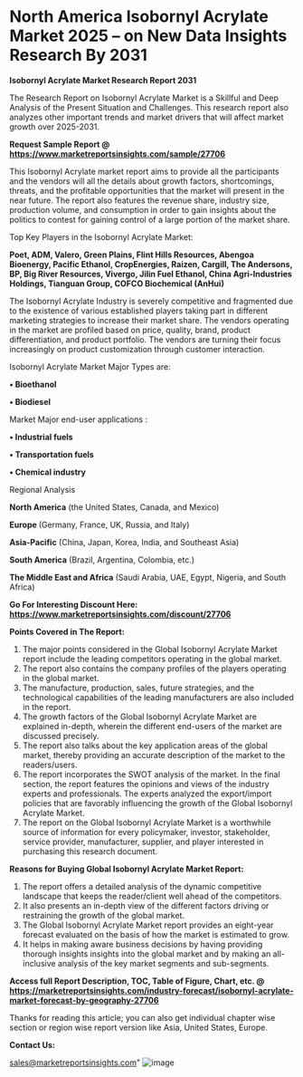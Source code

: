 # North America Isobornyl Acrylate Market 2025 – on New Data Insights Research By 2031

<strong>Isobornyl Acrylate Market Research Report 2031</strong>

The Research Report on Isobornyl Acrylate Market is a Skillful and Deep Analysis of the Present Situation and Challenges. This research report also analyzes other important trends and market drivers that will affect market growth over 2025-2031.

<strong>Request Sample Report @ <a href=https://www.marketreportsinsights.com/sample/27706>https://www.marketreportsinsights.com/sample/27706</a></strong>

This Isobornyl Acrylate market report aims to provide all the participants and the vendors will all the details about growth factors, shortcomings, threats, and the profitable opportunities that the market will present in the near future. The report also features the revenue share, industry size, production volume, and consumption in order to gain insights about the politics to contest for gaining control of a large portion of the market share.

Top Key Players in the Isobornyl Acrylate Market:

<strong>Poet, ADM, Valero, Green Plains, Flint Hills Resources, Abengoa Bioenergy, Pacific Ethanol, CropEnergies, Raizen, Cargill, The Andersons, BP, Big River Resources, Vivergo, Jilin Fuel Ethanol, China Agri-Industries Holdings, Tianguan Group, COFCO Biochemical (AnHui)</strong>

The Isobornyl Acrylate Industry is severely competitive and fragmented due to the existence of various established players taking part in different marketing strategies to increase their market share. The vendors operating in the market are profiled based on price, quality, brand, product differentiation, and product portfolio. The vendors are turning their focus increasingly on product customization through customer interaction.

Isobornyl Acrylate Market Major Types are:

<strong>• Bioethanol

• Biodiesel</strong>

Market Major end-user applications :

<strong>• Industrial fuels

• Transportation fuels

• Chemical industry</strong>

Regional Analysis

</u><strong><b>North America</b></strong> (the United States, Canada, and Mexico)

<strong><b>Europe </b></strong>(Germany, France, UK, Russia, and Italy)

<strong><b>Asia-Pacific</b></strong> (China, Japan, Korea, India, and Southeast Asia)

<strong><b>South America</b></strong> (Brazil, Argentina, Colombia, etc.)

<strong><b>The Middle East and Africa</b></strong> (Saudi Arabia, UAE, Egypt, Nigeria, and South Africa)

<strong>Go For Interesting Discount Here: <a href=https://www.marketreportsinsights.com/discount/27706>https://www.marketreportsinsights.com/discount/27706</a></strong>

<strong>Points Covered in The Report:</strong>
<ol>
  <li>The major points considered in the Global Isobornyl Acrylate Market report include the leading competitors operating in the global market.</li>
  <li>The report also contains the company profiles of the players operating in the global market.</li>
  <li>The manufacture, production, sales, future strategies, and the technological capabilities of the leading manufacturers are also included in the report.</li>
  <li>The growth factors of the Global Isobornyl Acrylate Market are explained in-depth, wherein the different end-users of the market are discussed precisely.</li>
  <li>The report also talks about the key application areas of the global market, thereby providing an accurate description of the market to the readers/users.</li>
  <li>The report incorporates the SWOT analysis of the market. In the final section, the report features the opinions and views of the industry experts and professionals. The experts analyzed the export/import policies that are favorably influencing the growth of the Global Isobornyl Acrylate Market.</li>
  <li>The report on the Global Isobornyl Acrylate Market is a worthwhile source of information for every policymaker, investor, stakeholder, service provider, manufacturer, supplier, and player interested in purchasing this research document.</li>
</ol>
<strong>Reasons for Buying Global Isobornyl Acrylate Market Report:</strong>

<ol>
  <li>The report offers a detailed analysis of the dynamic competitive landscape that keeps the reader/client well ahead of the competitors.</li>
  <li>It also presents an in-depth view of the different factors driving or restraining the growth of the global market.</li>
  <li>The Global Isobornyl Acrylate Market report provides an eight-year forecast evaluated on the basis of how the market is estimated to grow.</li>
  <li>It helps in making aware business decisions by having providing thorough insights insights into the global market and by making an all-inclusive analysis of the key market segments and sub-segments.</li>
</ol>
<strong>Access full Report Description, TOC, Table of Figure, Chart, etc. @ <a href=https://marketreportsinsights.com/industry-forecast/isobornyl-acrylate-market-forecast-by-geography-27706>https://marketreportsinsights.com/industry-forecast/isobornyl-acrylate-market-forecast-by-geography-27706</a></strong>


Thanks for reading this article; you can also get individual chapter wise section or region wise report version like Asia, United States, Europe.

<strong>Contact Us:</strong>

sales@marketreportsinsights.com"
![image](https://github.com/user-attachments/assets/6e2647dd-f4df-43ea-9447-bf9ee05f9aea)
